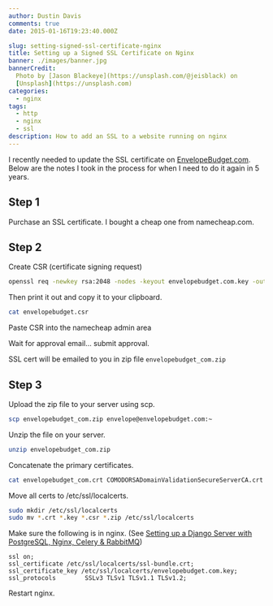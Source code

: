 ```yaml
---
author: Dustin Davis
comments: true
date: 2015-01-16T19:23:40.000Z

slug: setting-signed-ssl-certificate-nginx
title: Setting up a Signed SSL Certificate on Nginx
banner: ./images/banner.jpg
bannerCredit:
  Photo by [Jason Blackeye](https://unsplash.com/@jeisblack) on
  [Unsplash](https://unsplash.com)
categories:
  - nginx
tags:
  - http
  - nginx
  - ssl
description: How to add an SSL to a website running on nginx
---
```


I recently needed to update the SSL certificate on
[EnvelopeBudget.com](https://envelopebudget.com). Below are the notes I took in
the process for when I need to do it again in 5 years.

## Step 1

Purchase an SSL certificate. I bought a cheap one from namecheap.com.

## Step 2

Create CSR (certificate signing request)

```bash
openssl req -newkey rsa:2048 -nodes -keyout envelopebudget.com.key -out envelopebudget.com.csr
```

Then print it out and copy it to your clipboard.

```bash
cat envelopebudget.csr
```

Paste CSR into the namecheap admin area

Wait for approval email... submit approval.

SSL cert will be emailed to you in zip file `envelopebudget_com.zip`

## Step 3

Upload the zip file to your server using scp.

```bash
scp envelopebudget_com.zip envelope@envelopebudget.com:~
```

Unzip the file on your server.

```bash
unzip envelopebudget_com.zip
```

Concatenate the primary certificates.

```bash
cat envelopebudget_com.crt COMODORSADomainValidationSecureServerCA.crt COMODORSAAddTrustCA.crt AddTrustExternalCARoot.crt >> ssl-bundle.crt
```

Move all certs to /etc/ssl/localcerts.

```bash
sudo mkdir /etc/ssl/localcerts
sudo mv *.crt *.key *.csr *.zip /etc/ssl/localcerts
```

Make sure the following is in nginx. (See
[Setting up a Django Server with PostgreSQL, Nginx, Celery & RabbitMQ](http://dustindavis.me/django-server-postgresql-nginx-celery-rabbitmq/))

```text
ssl on;
ssl_certificate /etc/ssl/localcerts/ssl-bundle.crt;
ssl_certificate_key /etc/ssl/localcerts/envelopebudget.com.key;
ssl_protocols        SSLv3 TLSv1 TLSv1.1 TLSv1.2;
```

Restart nginx.
